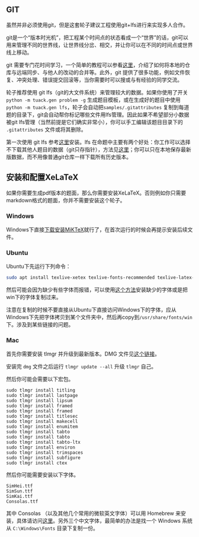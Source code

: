 ## GIT

虽然并非必须使用git，但是这套轮子建议工程使用git+lfs进行来实现多人合作。

git是一个“版本时光机”，把工程某个时间点的状态看成一个“世界”的话，git可以用来管理不同的世界线，让世界线分岔、相交，并让你可以在不同的时间点或世界线上移动。

git 需要专门花时间学习，一个简单的教程可以参看[这里](http://rogerdudler.github.io/git-guide/index.zh.html)，介绍了如何将本地的仓库与远端同步、与他人的改动的合并等。此外，git 提供了很多功能，例如文件恢复、冲突处理、错误提交回滚等，当你需要时可以搜或与有经验的同学交流。

轮子推荐使用 git lfs（git的大文件系统）来管理较大的数据。如果你使用了开关 `python -m tuack.gen problem -g` 生成题目模板，或在生成好的题目中使用 `python -m tuack.gen lfs`，轮子会自动把`samples/.gitattributes` 复制到每道题的目录下，git会自动帮你标记哪些文件用lfs管理。因此如果不希望部分小数据被git lfs管理（当然前提是它们确实非常小），你可以手工编辑该题目目录下的 `.gitattributes` 文件或将其删除。

第一次使用 git lfs 参考[这里](https://github.com/git-lfs/git-lfs/wiki/Installation)安装。lfs 在命题中主要有两个好处：你工作可以选择不下载其他人题目的数据（git只存指针），方法见[这里](https://zzz.buzz/zh/2016/04/19/the-guide-to-git-lfs/)；你可以只在本地保存最新版数据，而不用像普通git仓库一样下载所有历史版本。

## 安装和配置XeLaTeX

如果你需要生成pdf版本的题面，那么你需要安装XeLaTeX。否则例如你只需要markdown格式的题面，你并不需要安装这个轮子。

### Windows

Windows下直接[下载安装MiKTeX](https://miktex.org/download)就行了，在首次运行的时候会再提示安装后续文件。

### Ubuntu

Ubuntu下先运行下列命令：

```bash
sudo apt install texlive-xetex texlive-fonts-recommended texlive-latex-extra texlive-full
```

然后可能会因为缺少有些字体而报错，可以使用[这个方法](http://linux-wiki.cn/wiki/zh-hans/LaTeX%E4%B8%AD%E6%96%87%E6%8E%92%E7%89%88%EF%BC%88%E4%BD%BF%E7%94%A8XeTeX%EF%BC%89)安装缺少的字体或是把win下的字体复制过来。

注意在复制的时候不要直接从Ubuntu下直接访问Windows下的字体，应从Windows下先把字体拷贝到某个文件夹中，然后再copy到`/usr/share/fonts/win`下。涉及到某些链接的问题。

### Mac
首先你需要安装 tlmgr 并升级到最新版本。DMG 文件见[这个链接](http://www.ctan.org/pkg/mactex-basic)。

安装完 `dmg` 文件之后运行 `tlmgr update --all` 升级 `tlmgr` 自己。

然后你可能会需要以下宏包。

```
sudo tlmgr install titling
sudo tlmgr install lastpage
sudo tlmgr install lipsum
sudo tlmgr install framed
sudo tlmgr install framed
sudo tlmgr install titlesec
sudo tlmgr install makecell
sudo tlmgr install enumitem
sudo tlmgr install tabto
sudo tlmgr install tabto
sudo tlmgr install tabto-ltx
sudo tlmgr install environ
sudo tlmgr install trimspaces
sudo tlmgr install subfigure
sudo tlmgr install ctex
```

然后你可能需要安装以下字体。

```
SimHei.ttf
SimSun.ttf
SimKai.ttf
Consolas.ttf
```

其中 Consolas （以及其他几个常用的微软英文字体）可以用 Homebrew 来安装，具体请访问[这里](https://github.com/colindean/homebrew-fonts-nonfree)。另外三个中文字体，最简单的办法是找一个 Windows 系统从 `C:\Windows\Fonts` 目录下复制一份。